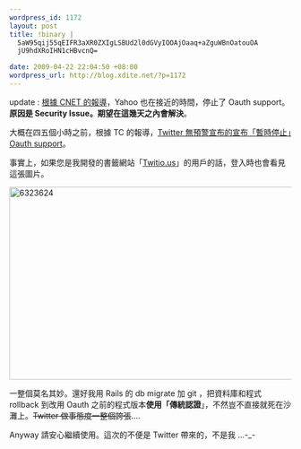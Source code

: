 ```yaml
--- 
wordpress_id: 1172
layout: post
title: !binary |
  5aW95qij55qEIFR3aXR0ZXIgLSBUd2l0dGVyIOOAjOaaq+aZguWBnOatouOA
  jU9hdXRoIHN1cHBvcnQ=

date: 2009-04-22 22:04:50 +08:00
wordpress_url: http://blog.xdite.net/?p=1172
---
```

update : <a href="http://news.cnet.com/8301-13577_3-10225103-36.html">根據 CNET 的報導</a>，Yahoo 也在接近的時間，停止了 Oauth support。<strong>原因是 Security Issue。期望在這幾天之內會解決</strong>。

大概在四五個小時之前，根據 TC 的報導，<a href="http://www.techcrunch.com/2009/04/22/twitter-oauth-temporarily-disabled-leaves-developers-hanging/?awesm=tcrn.ch_VV&utm_medium=awesm-twitter&utm_content=techcrunch-autopost&utm_campaign=techcrunch&utm_source=twitter.com">Twitter 無預警宣布的宣布「暫時停止」Oauth support</a>。

事實上，如果您是我開發的書籤網站「<a href="http://twitio.us">Twitio.us</a>」的用戶的話，登入時也會看見這張圖片。

<a href="http://www.flickr.com/photos/xdite/3465795410/" title="Flickr 上 xdite 的 6323624"><img src="http://farm4.static.flickr.com/3602/3465795410_4c04f11053_o.png" width="553" height="344" alt="6323624" /></a>

一整個莫名其妙。還好我用 Rails 的 db migrate 加 git ，把資料庫和程式 rollback 到改用 Oauth 之前的程式版本<strong>使用「傳統認證</strong>」，不然豈不直接就死在沙灘上。<del datetime="2009-04-22T21:11:13+00:00">Twitter 做事態度一整個誇張</del>....

Anyway 請安心繼續使用。這次的不便是 Twitter 帶來的，不是我 ...-_-

